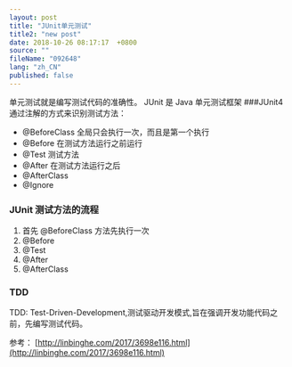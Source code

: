 ```yaml
---
layout: post
title: "JUnit单元测试"
title2: "new post"
date: 2018-10-26 08:17:17  +0800
source: ""
fileName: "092648"
lang: "zh_CN"
published: false
---
```


单元测试就是编写测试代码的准确性。
JUnit 是 Java 单元测试框架
###JUnit4 通过注解的方式来识别测试方法：

- @BeforeClass 全局只会执行一次，而且是第一个执行
- @Before 在测试方法运行之前运行
- @Test 测试方法
- @After 在测试方法运行之后
- @AfterClass
- @Ignore

### JUnit 测试方法的流程

1. 首先 @BeforeClass 方法先执行一次
2. @Before
3. @Test
4. @After
5. @AfterClass

### TDD

TDD: Test-Driven-Development,测试驱动开发模式,旨在强调开发功能代码之前，先编写测试代码。

参考：
[http://linbinghe.com/2017/3698e116.html](http://linbinghe.com/2017/3698e116.html)
